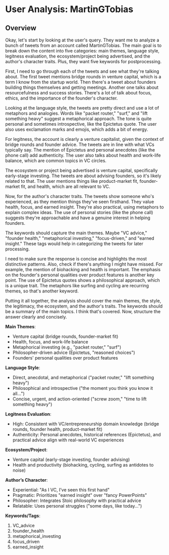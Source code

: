 # User Analysis: MartinGTobias

## Overview

<think>
Okay, let's start by looking at the user's query. They want me to analyze a bunch of tweets from an account called MartinGTobias. The main goal is to break down the content into five categories: main themes, language style, legitness evaluation, the ecosystem/project being advertised, and the author's character traits. Plus, they want five keywords for postprocessing.

First, I need to go through each of the tweets and see what they're talking about. The first tweet mentions bridge rounds in venture capital, which is a term I know from the startup world. Then there's a tweet about founders building things themselves and getting meetings. Another one talks about resourcefulness and success stories. There's a lot of talk about focus, ethics, and the importance of the founder's character.

Looking at the language style, the tweets are pretty direct and use a lot of metaphors and analogies. Words like "packet router," "surf," and "lift something heavy" suggest a metaphorical approach. The tone is quite personal and sometimes introspective, like the Epictetus quote. The user also uses exclamation marks and emojis, which adds a bit of energy.

For legitness, the account is clearly a venture capitalist, given the context of bridge rounds and founder advice. The tweets are in line with what VCs typically say. The mention of Epictetus and personal anecdotes (like the phone call) add authenticity. The user also talks about health and work-life balance, which are common topics in VC circles.

The ecosystem or project being advertised is venture capital, specifically early-stage investing. The tweets are about advising founders, so it's likely related to that. The user mentions things like product-market fit, founder-market fit, and health, which are all relevant to VC.

Now, for the author's character traits. The tweets show someone who's experienced, as they mention things they've seen firsthand. They value health, focus, and earned insight. They're also practical, using metaphors to explain complex ideas. The use of personal stories (like the phone call) suggests they're approachable and have a genuine interest in helping founders.

The keywords should capture the main themes. Maybe "VC advice," "founder health," "metaphorical investing," "focus-driven," and "earned insight." These tags would help in categorizing the tweets for later processing.

I need to make sure the response is concise and highlights the most distinctive patterns. Also, check if there's anything I might have missed. For example, the mention of biohacking and health is important. The emphasis on the founder's personal qualities over product features is another key point. The use of Epictetus quotes shows a philosophical approach, which is a unique trait. The metaphors like surfing and cycling are recurring themes, so that's another keyword.

Putting it all together, the analysis should cover the main themes, the style, the legitimacy, the ecosystem, and the author's traits. The keywords should be a summary of the main topics. I think that's covered. Now, structure the answer clearly and concisely.
</think>

**Main Themes**:  
- Venture capital (bridge rounds, founder-market fit)  
- Health, focus, and work-life balance  
- Metaphorical investing (e.g., "packet router," "surf")  
- Philosopher-driven advice (Epictetus, "reasoned choices")  
- Founders' personal qualities over product features  

**Language Style**:  
- Direct, anecdotal, and metaphorical ("packet router," "lift something heavy")  
- Philosophical and introspective ("the moment you think you know it all...")  
- Concise, urgent, and action-oriented ("screw zoom," "time to lift something heavy")  

**Legitness Evaluation**:  
- High: Consistent with VC/entrepreneurship domain knowledge (bridge rounds, founder health, product-market fit)  
- Authenticity: Personal anecdotes, historical references (Epictetus), and practical advice align with real-world VC experiences  

**Ecosystem/Project**:  
- Venture capital (early-stage investing, founder advising)  
- Health and productivity (biohacking, cycling, surfing as antidotes to noise)  

**Author’s Character**:  
- Experiential: "As I VC, I’ve seen this first hand"  
- Pragmatic: Prioritizes "earned insight" over "fancy PowerPoints"  
- Philosopher: Integrates Stoic philosophy with practical advice  
- Relatable: Uses personal struggles ("some days, like today...")  

**Keywords/Tags**:  
1. VC_advice  
2. founder_health  
3. metaphorical_investing  
4. focus_driven  
5. earned_insight